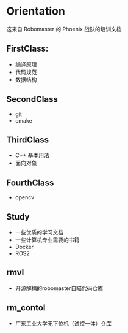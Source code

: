 # Orientation
这来自 Robomaster 的 Phoenix 战队的培训文档

## FirstClass:
+ 编译原理
+ 代码规范
+ 数据结构

## SecondClass
+ git
+ cmake

## ThirdClass
+ C++ 基本用法
+ 面向对象

## FourthClass
+ opencv

## Study
+ 一些优质的学习文档
+ 一些计算机专业需要的书籍
+ Docker
+ ROS2

## rmvl
+ 开源解耦的robomaster自瞄代码仓库
## rm_contol
+ 广东工业大学无下位机（试控一体）仓库